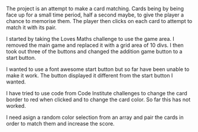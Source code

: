 The project is an attempt to make a card matching. 
Cards being by being face up for a small time period, half a second maybe, to give the player a chance to memorise them. 
The player then clicks on each card to attempt to match it with its pair. 

I started by taking the Loves Maths challenge to use the game area. 
I removed the main game and replaced it with a grid area of 10 divs. 
I then took out three of the buttons and changed the addition game button to a start button. 

I wanted to use a font awesome start button but so far have been unable to make it work. The button displayed it different from the start button I wanted. 

I have tried to use code from Code Institute challenges to change the card border to red when clicked and to change the card color. So far this has not worked. 

I need asign a random color selection from an array and pair the cards in order to match them and increase the score. 

